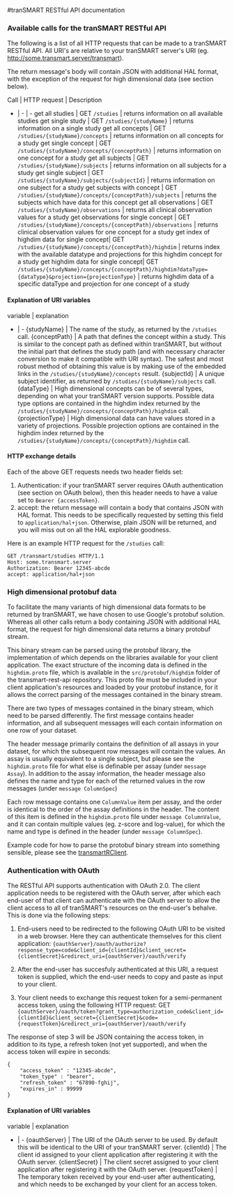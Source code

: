 #tranSMART RESTful API documentation


### Available calls for the tranSMART RESTful API

The following is a list of all HTTP requests that can be made to a tranSMART RESTful API. All URI's are relative to your tranSMART server's URI (eg. http://some.transmart.server/transmart).

The return message's body will contain JSON with additional HAL format, with the exception of the request for high dimensional data (see section below).

Call | HTTP request | Description
- | - | -
get all studies | GET `/studies`  | returns information on all available studies
get single study | GET `/studies/{studyName}`  | returns information on a single study
get all concepts | GET `/studies/{studyName}/concepts` | returns information on all concepts for a study
get single concept | GET `/studies/{studyName}/concepts/{conceptPath}` | returns information on one concept for a study
get all subjects | GET `/studies/{studyName}/subjects` | returns information on all subjects for a study
get single subject | GET `/studies/{studyName}/subjects/{subjectId}` | returns information on one subject for a study
get subjects with concept | GET `/studies/{studyName}/concepts/{conceptPath}/subjects` | returns the subjects which have data for this concept
get all observations | GET `/studies/{studyName}/observations` | returns all clinical observation values for a study
get observations for single concept | GET `/studies/{studyName}/concepts/{conceptPath}/observations` | returns clinical observation values for one concept for a study
get index of highdim data for single concept| GET `/studies/{studyName}/concepts/{conceptPath}/highdim` | returns index with the available datatype and projections for this highdim concept for a study
get highdim data for single concept| GET `/studies/{studyName}/concepts/{conceptPath}/highdim?dataType={dataType}&projection={projectionType}` | returns highdim data of a specific dataType and projection for one concept of a study


#### Explanation of URI variables
variable  | explanation
- | -
{studyName} | The name of the study, as returned by the `/studies` call.
{conceptPath} | A path that defines the concept within a study. This is similar to the concept path as defined within tranSMART, but without the initial part that defines the study path (and with necessary character conversion to make it compatible with URI syntax). The safest and most robust method of obtaining this value is by making use of the embedded links in the `/studies/{studyName}/concepts` result.
{subjectId} | A unique subject identifier, as returned by `/studies/{studyName}/subjects` call.
{dataType} | High dimensional concepts can be of several types, depending on what your tranSMART version supports. Possible data type options are contained in the highdim index returned by the `/studies/{studyName}/concepts/{conceptPath}/highdim` call.
{projectionType} | High dimensional data can have values stored in a variety of projections. Possible projection options are contained in the highdim index returned by the `/studies/{studyName}/concepts/{conceptPath}/highdim` call.

#### HTTP exchange details
Each of the above GET requests needs two header fields set:

1. Authentication: if your tranSMART server requires OAuth authentication (see section on OAuth below), then this header needs to have a value set to `Bearer {accessToken}`.
2. accept: the return message will contain a body that contains JSON with HAL format. This needs to be specifically requested by setting this field to `application/hal+json`. Otherwise, plain JSON will be returned, and you will miss out on all the HAL explorable goodness.

Here is an example HTTP request for the `/studies` call:

    GET /transmart/studies HTTP/1.1
    Host: some.transmart.server
    Authorization: Bearer 12345-abcde
    accept: application/hal+json
    
    
### High dimensional protobuf data
To facilitate the many variants of high dimensional data formats to be returned by tranSMART, we have chosen to use Google's protobuf solution. Whereas all other calls return a body containing JSON with additional HAL format, the request for high dimensional data returns a binary protobuf stream.

This binary stream can be parsed using the protobuf library, the implementation of which depends on the libraries available for your client application. The exact structure of the incoming data is defined in the `highdim.proto` file, which is available in the `src/protobuf/highdim` folder of the transmart-rest-api repository. This proto file must be included in your client application's resources and loaded by your protobuf instance, for it allows the correct parsing of the messages contained in the binary stream.

There are two types of messages contained in the binary stream, which need to be parsed differently. The first message contains header information, and all subsequent messages will each contain information on one row of your dataset.

The header message primarily contains the definition of all assays in your dataset, for which the subsequent row messages will contain the values. An assay is usually equivalent to a single subject, but please see the `highdim.proto` file for what else is definable per assay (under `message Assay`). In addition to the assay information, the header message also defines the name and type for each of the returned values in the row messages (under `message ColumnSpec`)

Each row message contains one `ColumnValue` item per assay, and the order is identical to the order of the assay definitions in the header. The content of this item is defined in the `highdim.proto` file under `message ColumnValue`, and it can contain multiple values (eg. z-score and log-value), for which the name and type is defined in the header (under `message ColumnSpec`).

Example code for how to parse the protobuf binary stream into something sensible, please see the [transmartRClient](https://github.com/thehyve/RInterface/blob/transmartRClient/transmartRClient/R/getHighdimData.R#L50).


### Authentication with OAuth

The RESTful API supports authentication with OAuth 2.0. The client application needs to be registered with the OAuth server, after which each end-user of that client can authenticate with the OAuth server to allow the client access to all of tranSMART's resources on the end-user's behalve. This is done via the following steps:

1. End-users need to be redirected to the following OAuth URI to be visited in a web browser. Here they can authenticate themselves for this client application:
`{oauthServer}/oauth/authorize?response_type=code&client_id={clientId}&client_secret={clientSecret}&redirect_uri={oauthServer}/oauth/verify`

2. After the end-user has succesfuly authenticated at this URI, a request token is supplied, which the end-user needs to copy and paste as input to your client.

3. Your client needs to exchange this request token for a semi-permanent access token, using the following HTTP request: GET `{oauthServer}/oauth/token?grant_type=authorization_code&client_id={clientId}&client_secret={clientSecret}&code={requestToken}&redirect_uri={oauthServer}/oauth/verify`

The response of step 3 will be JSON containing the access token, in addition to its type, a refresh token (not yet supported), and when the access token will expire in seconds:

    {
        "access_token" : "12345-abcde",
        "token_type" : "bearer",
        "refresh_token" : "67890-fghij",
        "expires_in" : 99999 
    }

#### Explanation of URI variables

variable  | explanation
- | -
{oauthServer} | The URI of the OAuth server to be used. By default this will be identical to the URI of your tranSMART server.
{clientId} | The client id assigned to your client application after registering it with the OAuth server.
{clientSecret} | The client secret assigned to your client application after registering it with the OAuth server.
{requestToken} | The temporary token received by your end-user after authenticating, and which needs to be exchanged by your client for an access token.
